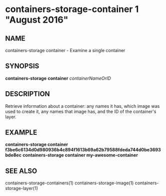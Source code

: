 # containers-storage-container 1 "August 2016"

## NAME
containers-storage container - Examine a single container

## SYNOPSIS
**containers-storage** **container** *containerNameOrID*

## DESCRIPTION
Retrieve information about a container: any names it has, which image was used
to create it, any names that image has, and the ID of the container's layer.

## EXAMPLE
**containers-storage container f3be6c6134d0d980936b4c894f1613b69a62b79588fdeda744d0be3693bde8ec**
**containers-storage container my-awesome-container**

## SEE ALSO
containers-storage-containers(1)
containers-storage-image(1)
containers-storage-layer(1)
